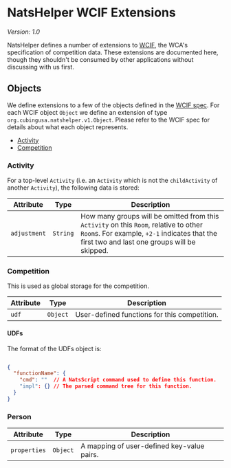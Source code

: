 # NatsHelper WCIF Extensions

*Version: 1.0*

NatsHelper defines a number of extensions to [WCIF](https://github.com/thewca/wcif), the WCA's specification of competition data. These extensions are documented here, though they shouldn't be consumed by other applications without discussing with us first.

## Objects

We define extensions to a few of the objects defined in the [WCIF spec](https://github.com/thewca/wcif/blob/master/specification.md). For each WCIF object `Object` we define an extension of type `org.cubingusa.natshelper.v1.Object`. Please refer to the WCIF spec for details about what each object represents.

- [Activity](#Activity)
- [Competition](#Competition)

### Activity

For a top-level `Activity` (i.e. an `Activity` which is not the `childActivity` of another `Activity`), the following data is stored:

| Attribute | Type | Description |
| --- | --- | --- |
| `adjustment` | `String` | How many groups will be omitted from this `Activity` on this `Room`, relative to other `Room`s. For example, `+2-1` indicates that the first two and last one groups will be skipped. |

### Competition

This is used as global storage for the competition.

| Attribute | Type | Description |
| --- | --- | --- |
| `udf` | `Object` | User-defined functions for this competition. |

#### UDFs

The format of the UDFs object is:

```json

{
  "functionName": {
    "cmd": ""  // A NatsScript command used to define this function.
    "impl": {} // The parsed command tree for this function.
  }
}
```

### Person

| Attribute | Type | Description |
| --- | --- | --- |
| `properties` | `Object` | A mapping of user-defined key-value pairs. |
